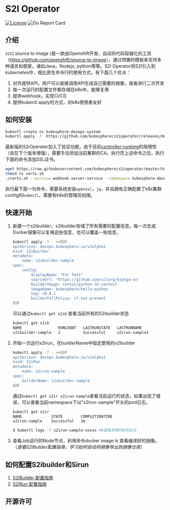 # S2I Operator

[![License](http://img.shields.io/badge/license-apache%20v2-blue.svg)](https://github.com/KubeSphere/s2irun/blob/master/LICENSE)
![Go Report Card](https://goreportcard.com/badge/github.com/kubesphere/s2ioperator)

## 介绍
`S2I`( source to image )是一款由Openshift开发、自动将代码容器化的工具（<https://github.com/openshift/source-to-image>），通过预置的模板来支持多种语言和框架，诸如Java，Nodejs, python等等。S2I Operator将S2I引入到kubernetes中，相比原生命令行的使用方式，有下面几个优点：

   1. 对外提供API，用户可以直接调用API生成自己需要的镜像，或者进行二次开发
   2. 每一次运行的配置文件都存储在k8s中，能够复用
   3. 提供webhook，实现CI/CD
   4. 提供kubectl apply的方式，对k8s使用者友好 


## 如何安装
```bash
kubectl create ns kubesphere-devops-system
kubectl apply -f  https://github.com/kubesphere/s2ioperator/releases/download/v0.0.2/s2ioperator.yaml
```
最新版的S2iOperator加入了验证功能，由于目前[controller-runtime](https://github.com/kubernetes-sigs/controller-runtime)的局限性（会在下个版本增强），需要手动添加当前集群的CA。执行完上述命令之后，执行下面的命令添加SSL证书。
```bash
wget https://raw.githubusercontent.com/kubesphere/s2ioperator/master/hack/certs.sh
chmod +x certs.sh
./certs.sh --service webhook-server-service --namespace kubesphere-devops-system --secret webhook-server-secret
```
执行最下面一句命令，需要系统安装`openssl`，`jq`，并且拥有正确配置了k8s集群config的`kubectl`。需要有k8s的管理员权限。
## 快速开始

1. 新建一个s2ibuilder，s2ibuilder存储了所有需要的配置信息。每一次生成Docker镜像可以复用这些信息，也可以覆盖一些信息。

    ```bash
    kubectl apply -f - <<EOF
    apiVersion: devops.kubesphere.io/v1alpha1
    kind: S2iBuilder
    metadata:
        name: s2ibuilder-sample
    spec:
        config:
            displayName: "For Test"
            sourceUrl: "https://github.com/sclorg/django-ex"
            builderImage: centos/python-35-centos7
            imageName: kubesphere/hello-python
            tag: v0.0.1
            builderPullPolicy: if-not-present
    EOF
    ```
    可以通过`kubectl get s2ib` 查看当前所有的S2ibuilder状态
    ```bash
    kubectl get s2ib
    NAME                RUNCOUNT   LASTRUNSTATE   LASTRUNNAME
    s2ibuilder-sample   2          Successful     s2irun-sample1
    ```

2. 开始一次运行s2irun，在builderName中指定使用的s2ibuilder
    ```bash
    kubectl apply -f - <<EOF
    apiVersion: devops.kubesphere.io/v1alpha1
    kind: S2iRun
    metadata:
        name: s2irun-sample
    spec:
        builderName: s2ibuilder-sample
    EOF
    ```
    通过`kubectl get s2ir s2irun-sample`查看当前运行的状态，如果出现了错误，可以查看当前namespace下以"s2irun-sample"开头的pod日志。
    ```bash
    kubectl get s2ir
    NAME             STATE        COMPLETIONTIME
    s2irun-sample    Successful   1m

    $ kubectl logs -f s2irun-sample-xxxxx ##查看具体POD的日志
    ```
3. 查看Job运行的Node节点，利用命令docker image ls 查看编译好的镜像。（*查看S2iBuilder配置指南，学习如何自动将镜像导出到镜像仓库*）
## 如何配置S2ibuilder和Sirun
  1. [S2IBuilder 配置指南](docs/builder_config.md)
  2. [S2IRun 配置指南](docs/run_config.md)
   
## 开源许可
